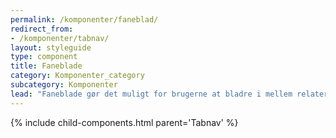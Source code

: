 ```yaml
---
permalink: /komponenter/faneblad/
redirect_from:
- /komponenter/tabnav/
layout: styleguide
type: component
title: Faneblade
category: Komponenter_category
subcategory: Komponenter
lead: "Faneblade gør det muligt for brugerne at bladre i mellem relaterede sektioner af indhold og kun få vist en sektion af gangen. Vær opmærksom på om dine brugere ser de skjulte sektioner, når du anvender faneblade."
---
```

{% include child-components.html parent='Tabnav' %}
